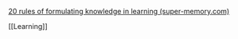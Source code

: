 [20 rules of formulating knowledge in learning (super-memory.com)](https://super-memory.com/articles/20rules.htm)

[[Learning]]